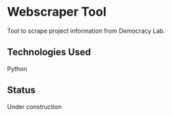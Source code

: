 # Webscraper Tool 
Tool to scrape project information from Democracy Lab. 

## Technologies Used 
Python


## Status 
Under construction 